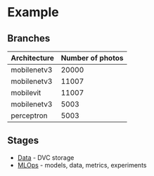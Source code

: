 Example
==============================

## Branches

| Architecture | Number of photos |
| ------ | ------ |
| mobilenetv3 | 20000 |
| mobilenetv3 | 11007 |
| mobilevit | 11007 |
| mobilenetv3 | 5003 |
| perceptron | 5003 |

## Stages

- [Data](https://drive.google.com/drive/folders/1cLfOOQ1T0DFU1_VQqdyF5xXVugGeEkte?usp=drive_link) - DVC storage
- [MLOps](https://wandb.ai/jayokocha/Perceptron-finger?nw=nwuserjayokocha) - models, data, metrics, experiments 


